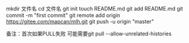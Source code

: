 mkdir 文件名
cd 文件名
git init 
touch README.md
git add README.md
git commit -m "first commit"
git remote add origin https://gitee.com/mapcan/mlh.git
git push -u origin "master"

备注：首次如果PULL失败 可能需要git pull --allow-unrelated-histories